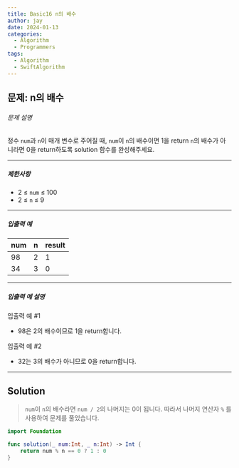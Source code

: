 ```yaml
---
title: Basic16 n의 배수
author: jay
date: 2024-01-13
categories:
  - Algorithm
  - Programmers
tags:
  - Algorithm
  - SwiftAlgorithm
---
```

## 문제: n의 배수

###### 문제 설명

정수 `num`과 `n`이 매개 변수로 주어질 때, `num`이 `n`의 배수이면 1을 return `n`의 배수가 아니라면 0을 return하도록 solution 함수를 완성해주세요.

---

##### 제한사항

- 2 ≤ `num` ≤ 100
- 2 ≤ `n` ≤ 9

---

##### 입출력 예

|num|n|result|
|---|---|---|
|98|2|1|
|34|3|0|

---

##### 입출력 예 설명

입출력 예 #1

- 98은 2의 배수이므로 1을 return합니다.

입출력 예 #2

- 32는 3의 배수가 아니므로 0을 return합니다.

---

## Solution

> `num`이 `n`의 배수라면 `num / 2`의 나머지는 0이 됩니다. 따라서 나머지 연산자 `%` 를 사용하여 문제를 풀었습니다.

```swift
import Foundation

func solution(_ num:Int, _ n:Int) -> Int {
    return num % n == 0 ? 1 : 0
}
```
